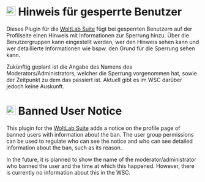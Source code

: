 # <img src="https://raw.githubusercontent.com/hampusborgos/country-flags/main/png100px/de.png" alt="German Flag" height="24"> Hinweis für gesperrte Benutzer
Dieses Plugin für die [WoltLab Suite](https://woltlab.com) fügt bei gesperrten Benutzern auf der Profilseite einen Hinweis mit Informationen zur Sperrung hinzu. Über die Benutzergruppen kann eingestellt werden, wer den Hinweis sehen kann und wer detaillierte Informationen wie bspw. den Grund für die Sperrung sehen kann.  

Zukünftig geplant ist die Angabe des Namens des Moderators/Administrators, welcher die Sperrung vorgenommen hat, sowie der Zeitpunkt zu dem das passiert ist. Aktuell gibt es im WSC darüber jedoch keine Auskunft.

# <img src="https://raw.githubusercontent.com/hampusborgos/country-flags/main/png100px/gb.png" alt="English Flag" height="24"> Banned User Notice
This plugin for the [WoltLab Suite](https://woltlab.com) adds a notice on the profile page of banned users with information about the ban. The user group permissions can be used to regulate who can see the notice and who can see detailed information about the ban, such as its reason.  

In the future, it is planned to show the name of the moderator/administrator who banned the user and the time at which this happened. However, there is currently no information about this in the WSC. 